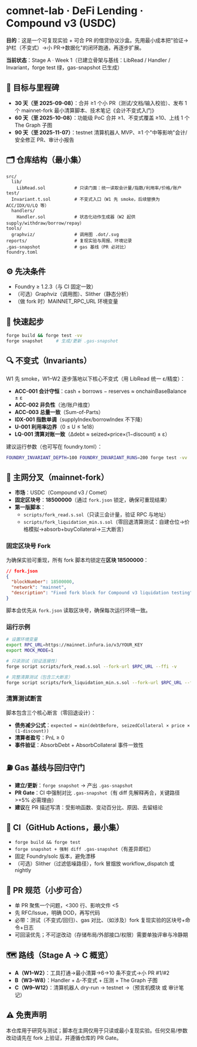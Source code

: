 # comnet-lab · DeFi Lending · Compound v3 (USDC)

**目的**：这是一个可复现实验 + 可合 PR 的借贷协议沙盒。先用最小成本把"验证→护栏（不变式）→小 PR→数据化"的闭环跑通，再逐步扩展。

**当前状态**：Stage A · Week 1（已建立骨架与基线：LibRead / Handler / Invariant，forge test 绿，gas-snapshot 已生成）

## 🎯 目标与里程碑

- **30 天（至 2025-09-08）**：合并 ≥1 个小 PR（测试/文档/输入校验）、发布 1 个 mainnet-fork 最小清算脚本、技术笔记《会计不变式入门》
- **60 天（至 2025-10-08）**：功能级 PoC 合并 ≥1、不变式覆盖 ≥10、上线 1 个 The Graph 子图
- **90 天（至 2025-11-07）**：testnet 清算机器人 MVP、≥1 个"中等影响"会计/安全修正 PR、审计小报告

## 🗂️ 仓库结构（最小集）

```
src/
  lib/
    LibRead.sol           # 只读门面：统一读取会计量/指数/利用率/价格/账户
test/
  Invariant.t.sol         # 不变式入口（W1 先 smoke，后续替换为 ACC/IDX/U/LQ 等）
  handlers/
    Handler.sol           # 状态化动作生成器（W2 起供 supply/withdraw/borrow/repay）
tools/
  graphviz/               # 调用图 .dot/.svg
reports/                  # 复现实验与周报、环境记录
.gas-snapshot             # gas 基线（PR 必对比）
foundry.toml
```

## ⚙️ 先决条件

- Foundry ≥ 1.2.3（与 CI 固定一致）
- （可选）Graphviz（调用图）、Slither（静态分析）
- （做 fork 时）MAINNET_RPC_URL 环境变量

## 🚀 快速起步

```bash
forge build && forge test -vv
forge snapshot     # 生成/更新 .gas-snapshot
```

## 🔍 不变式（Invariants）

W1 先 smoke，W1–W2 逐步落地以下核心不变式（用 LibRead 统一 ε/精度）：

- **ACC-001 会计守恒**：cash + borrows − reserves ≈ onchainBaseBalance ± ε
- **ACC-002 非负性**（池/账户维度）
- **ACC-003 总量一致**（Sum-of-Parts）
- **IDX-001 指数单调**（supplyIndex/borrowIndex 不下降）
- **U-001 利用率边界**（0 ≤ U ≤ 1e18）
- **LQ-001 清算对账一致**（Δdebt ≈ seized×price×(1−discount) ± ε）

建议运行参数（也可写在 foundry.toml）：

```bash
FOUNDRY_INVARIANT_DEPTH=100 FOUNDRY_INVARIANT_RUNS=200 forge test -vv
```

## 🧪 主网分叉（mainnet-fork）

- **市场**：USDC（Compound v3 / Comet）
- **固定区块号**：**18500000**（通过 `fork.json` 锁定，确保可重现结果）
- **第一版脚本**：
  - `scripts/fork_read.s.sol`（只读三会计量，验证 RPC 与地址）
  - `scripts/fork_liquidation_min.s.sol`（零回退清算测试：自建仓位→价格模拟→absorb+buyCollateral→三大断言）

### 固定区块号 Fork

为确保实验可重现，所有 fork 脚本均锁定在**区块 18500000**：

```json
// fork.json
{
  "blockNumber": 18500000,
  "network": "mainnet",
  "description": "Fixed fork block for Compound v3 liquidation testing"
}
```

脚本会优先从 `fork.json` 读取区块号，确保每次运行环境一致。

### 运行示例

```bash
# 设置环境变量
export RPC_URL=https://mainnet.infura.io/v3/YOUR_KEY
export MOCK_MODE=1

# 只读测试（验证连接性）
forge script scripts/fork_read.s.sol --fork-url $RPC_URL --ffi -v

# 完整清算测试（包含三大断言）
forge script scripts/fork_liquidation_min.s.sol --fork-url $RPC_URL --ffi -v
```

### 清算测试断言

脚本包含三个核心断言（零回退设计）：
- **债务减少公式**：`expected = min(debtBefore, seizedCollateral × price × (1-discount))`
- **清算者盈亏**：PnL ≥ 0
- **事件验证**：AbsorbDebt + AbsorbCollateral 事件一致性

## ⛽ Gas 基线与回归守门

- **建立/更新**：`forge snapshot` → 产出 `.gas-snapshot`
- **PR Gate**：CI 中强制对比 `.gas-snapshot`（有 diff 先解释再合，关键路径 >+5% 必需理由）
- **建议**在 PR 描述写清：受影响函数、变动百分比、原因、去留结论

## 🤖 CI（GitHub Actions，最小集）

- `forge build && forge test`
- `forge snapshot + 强制 diff .gas-snapshot`（有差异即红）
- 固定 Foundry/solc 版本，避免漂移
- （可选）Slither（过滤低噪路径），fork 冒烟放 workflow_dispatch 或 nightly

## 🔧 PR 规范（小步可合）

- 单 PR 聚焦一个问题，<300 行、影响文件 <5
- 先 RFC/Issue，明确 DOD，再写代码
- 必带：测试（不变式/回归）、gas 对比、（如涉及）fork 复现实验的区块号+命令+日志
- 可回滚优先；不可逆改动（存储布局/外部接口/权限）需要单独评审与冷静期

## 🗺️ 路线（Stage A → C 概览）

- **A（W1–W2）**：工具打通→最小清算→6→10 条不变式→小 PR #1/#2
- **B（W3–W8）**：Handler + Δ-不变式 + 压测 + The Graph 子图
- **C（W9–W12）**：清算机器人 dry-run → testnet →（预言机模块 或 审计笔记）

## ⚠️ 免责声明

本仓库用于研究与测试；脚本在主网仅用于只读或最小复现实验。任何交易/参数改动请先在 fork 上验证，并遵循仓库的 PR Gate。